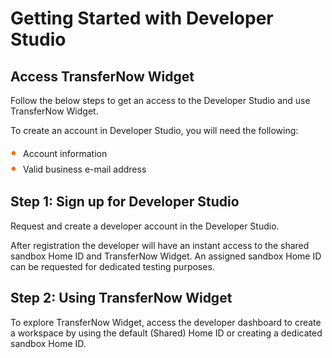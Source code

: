 # Getting Started with Developer Studio

## Access TransferNow Widget

Follow the below steps to get an access to the Developer Studio and use TransferNow Widget.

To create an account in Developer Studio, you will need the following:

<div class="card-body">
<ul>
<li>Account information</li>
<li>Valid business e-mail address</li>
</ul>
</div>

## Step 1: Sign up for Developer Studio

Request and create a developer account in the Developer Studio.

After registration the developer will have an instant access to the shared sandbox Home ID  and TransferNow Widget. An assigned sandbox Home ID can be requested for dedicated testing purposes.

## Step 2: Using TransferNow Widget

To explore TransferNow Widget, access the developer dashboard to create a workspace by using the default (Shared) Home ID or creating a dedicated sandbox Home ID.


<style>
    .card-body ul {
        list-style: none;
        padding-left: 20px;
    }
    .card-body ul li::before {
        content: "\2022";
        font-size: 1.5em;
        color: #f60;
        display: inline-block;
        width: 1em;
        margin-left: -1em;
    }
</style>